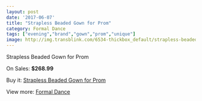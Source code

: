 ```yaml
---
layout: post
date: '2017-06-07'
title: "Strapless Beaded Gown for Prom"
category: Formal Dance
tags: ["evening","brand","gown","prom","unique"]
image: http://img.transblink.com/6534-thickbox_default/strapless-beaded-gown-for-prom.jpg
---
```

Strapless Beaded Gown for Prom

On Sales: **$268.99**
<a href="https://www.transblink.com/en/formal-dance/2111-strapless-beaded-gown-for-prom.html"><amp-img layout="responsive" width="600" height="600" src="//img.transblink.com/6534-thickbox_default/strapless-beaded-gown-for-prom.jpg" alt="Strapless Beaded Gown for Prom 0" /></a>
<a href="https://www.transblink.com/en/formal-dance/2111-strapless-beaded-gown-for-prom.html"><amp-img layout="responsive" width="600" height="600" src="//img.transblink.com/6538-thickbox_default/strapless-beaded-gown-for-prom.jpg" alt="Strapless Beaded Gown for Prom 1" /></a>
<a href="https://www.transblink.com/en/formal-dance/2111-strapless-beaded-gown-for-prom.html"><amp-img layout="responsive" width="600" height="600" src="//img.transblink.com/6537-thickbox_default/strapless-beaded-gown-for-prom.jpg" alt="Strapless Beaded Gown for Prom 2" /></a>
<a href="https://www.transblink.com/en/formal-dance/2111-strapless-beaded-gown-for-prom.html"><amp-img layout="responsive" width="600" height="600" src="//img.transblink.com/6536-thickbox_default/strapless-beaded-gown-for-prom.jpg" alt="Strapless Beaded Gown for Prom 3" /></a>
<a href="https://www.transblink.com/en/formal-dance/2111-strapless-beaded-gown-for-prom.html"><amp-img layout="responsive" width="600" height="600" src="//img.transblink.com/6535-thickbox_default/strapless-beaded-gown-for-prom.jpg" alt="Strapless Beaded Gown for Prom 4" /></a>

Buy it: [Strapless Beaded Gown for Prom](https://www.transblink.com/en/formal-dance/2111-strapless-beaded-gown-for-prom.html "Strapless Beaded Gown for Prom")

View more: [Formal Dance](https://www.transblink.com/en/6-formal-dance "Formal Dance")